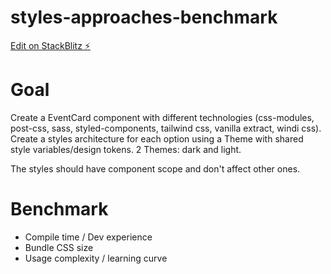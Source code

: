 # styles-approaches-benchmark

[Edit on StackBlitz ⚡️](https://stackblitz.com/edit/react-starter-typescript-sayxu4)

# Goal

Create a EventCard component with different technologies (css-modules, post-css, sass, styled-components, tailwind css, vanilla extract, windi css). Create a styles architecture for each option using a Theme with shared style variables/design tokens. 2 Themes: dark and light.

The styles should have component scope and don't affect other ones.

# Benchmark

- Compile time / Dev experience
- Bundle CSS size
- Usage complexity / learning curve
